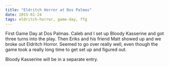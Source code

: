 ```yaml
---
title: "Eldritch Horror at Dos Palmas"
date: 2015-01-24
tags: eldritch-horror, game-day, ffg
---
```


First Game Day at Dos Palmas. Caleb and I set up Bloody Kasserine
and got three turns into the play. Then Eriks and his friend Matt
showed up and we broke out Eldritch Horror. Seemed to go over really
well, even though the game took a really long time to get set up
and figured out.

Bloody Kasserine will be in a separate entry.
